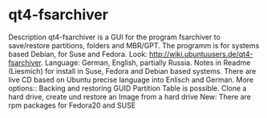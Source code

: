 qt4-fsarchiver
==============

 Description  qt4-fsarchiver is a GUI for the program fsarchiver to save/restore partitions, folders and MBR/GPT. The programm is for systems based Debian, for Suse and Fedora. Look: http://wiki.ubuntuusers.de/qt4-fsarchiver. Language: German, English, partially Russia. Notes in Readme (Liesmich) for install in Suse, Fedora and Debian based systems. There are live CD based on Ubuntu precise language into Enlisch and German. More options:: Backing and restoring GUID Partition Table is possible. Clone a hard drive, create und restore an Image from a hard drive New: There are rpm packages for Fedora20 and SUSE

